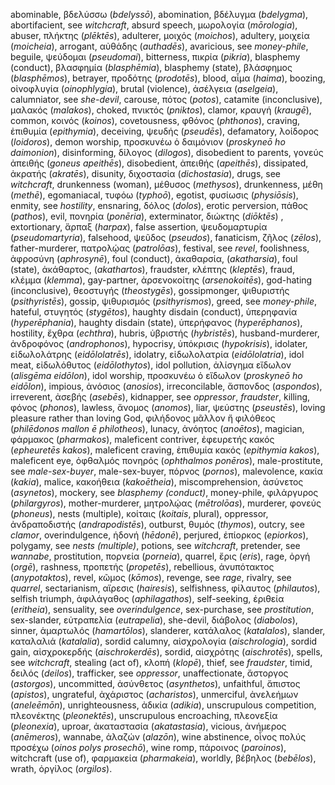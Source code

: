 abominable, βδελύσσω (_bdelyssō_),
abomination, βδέλυγμα (_bdelygma_),
abortifacient, see _witchcraft_,
absurd speech, μωρολογία (_mōrologia_),
abuser, πλήκτης (_plēktēs_),
adulterer, μοιχός (_moichos_),
adultery, μοιχεία (_moicheia_),
arrogant, αὐθάδης (_authadēs_),
avaricious, see _money-phile_,
beguile, ψεύδομαι (_pseudomai_),
bitterness, πικρία (_pikria_),
blasphemy (conduct), βλασφημία (_blasphēmia_),
blasphemy (state), βλάσφημος (_blasphēmos_),
betrayer, προδότης (_prodotēs_),
blood, αἷμα (_haima_),
boozing, οἰνοφλυγία (_oinophlygia_),
brutal (violence), ἀσέλγεια (_aselgeia_),
calumniator, see _she-devil_,
carouse, πότος (_potos_),
catamite (inconclusive), μαλακός (_malakos_),
choked, πνικτός (_pniktos_),
clamor, κραυγή (_kraugē_),
common, κοινός (_koinos_),
covetousness, φθόνος (_phthonos_),
craving, ἐπιθυμία (_epithymia_),
deceiving, ψευδής (_pseudēs_),
defamatory, λοίδορος (_loidoros_),
demon worship, προσκυνέω ὁ δαιμόνιον (_proskyneō ho daimonion_),
disinforming, δίλογος (_dilogos_),
disobedient to parents, γονεύς ἀπειθής (_goneus apeithēs_),
disobedient, ἀπειθής (_apeithēs_),
dissipated, ἀκρατής (_akratēs_),
disunity, διχοστασία (_dichostasia_),
drugs, see _witchcraft_,
drunkenness (woman), μέθυσος (_methysos_),
drunkenness, μέθη (_methē_),
egomaniacal, τυφόω (_typhoō_),
egotist, φυσίωσις (_physiōsis_),
enmity, see _hostility_,
ensnaring, δόλος (_dolos_),
erotic perversion, πάθος (_pathos_),
evil, πονηρία (_ponēria_),
exterminator, διώκτης (_diōktēs_) ,
extortionary, ἅρπαξ (_harpax_),
false assertion, ψευδομαρτυρία (_pseudomartyria_),
falsehood, ψεῦδος (_pseudos_),
fanaticism, ζῆλος (_zēlos_),
father-murderer, πατρολῴας (_patrolōas_),
festival, see _revel_,
foolishness, ἀφροσύνη (_aphrosynē_),
foul (conduct), ἀκαθαρσία, (_akatharsia_),
foul (state), ἀκάθαρτος, (_akathartos_),
fraudster, κλέπτης (_kleptēs_),
fraud, κλέμμα (_klemma_),
gay-partner, ἀρσενοκοίτης (_arsenokoitēs_),
god-hating (inconclusive), θεοστυγής (_theostygēs_),
gossipmonger, ψιθυριστής (_psithyristēs_),
gossip, ψιθυρισμός (_psithyrismos_),
greed, see _money-phile_,
hateful, στυγητός (_stygētos_),
haughty disdain (conduct), ὑπερηφανία (_hyperēphania_),
haughty disdain (state), ὑπερήφανος (_hyperēphanos_),
hostility, ἔχθρα (_echthra_),
hubris, ὑβριστής (_hybristēs_),
husband-murderer, ἀνδροφόνος (_androphonos_),
hypocrisy, ὑπόκρισις (_hypokrisis_),
idolater, εἰδωλολάτρης (_eidōlolatrēs_),
idolatry, εἰδωλολατρία (_eidōlolatria_),
idol meat, εἰδωλόθυτος (_eidōlothytos_),
idol pollution, ἀλίσγημα εἴδωλον (_alisgēma eidōlon_),
idol worship, προσκυνέω ὁ εἴδωλον (_proskyneō ho eidōlon_),
impious, ἀνόσιος (_anosios_),
irreconcilable, ἄσπονδος (_aspondos_),
irreverent, ἀσεβής (_asebēs_),
kidnapper, see _oppressor_, _fraudster_,
killing, φόνος (_phonos_),
lawless, ἄνομος (_anomos_),
liar, ψεύστης (_pseustēs_),
loving pleasure rather than loving God, φιλήδονος μᾶλλον ἤ φιλόθεος (_philēdonos mallon ē philotheos_),
lunacy, ἀνόητος (_anoētos_),
magician, φάρμακος (_pharmakos_),
maleficent contriver, ἐφευρετής κακός (_epheuretēs kakos_),
maleficent craving, ἐπιθυμία κακός (_epithymia kakos_),
maleficent eye, ὀφθαλμός πονηρός (_ophthalmos ponēros_),
male-prostitute, see _male-sex-buyer_,
male-sex-buyer, πόρνος (_pornos_),
malevolence, κακία (_kakia_),
malice, κακοήθεια (_kakoētheia_),
miscomprehension, ἀσύνετος (_asynetos_),
mockery, see _blasphemy (conduct)_,
money-phile, φιλάργυρος (_philargyros_),
mother-murderer, μητρολῴας (_mētrolōas_),
murderer, φονεύς (_phoneus_),
nests (multiple), κοίταις (_koitais_, plural),
oppressor, ἀνδραποδιστής (_andrapodistēs_),
outburst, θυμός (_thymos_),
outcry, see _clamor_,
overindulgence, ἡδονή (_hēdonē_),
perjured, ἐπίορκος (_epiorkos_),
polygamy, see _nests (multiple)_,
potions, see _witchcraft_,
pretender, see _wannabe_,
prostitution, πορνεία (_porneia_),
quarrel, ἔρις (_eris_),
rage, ὀργή (_orgē_),
rashness, προπετής (_propetēs_),
rebellious, ἀνυπότακτος (_anypotaktos_),
revel, κῶμος (_kōmos_),
revenge, see _rage_,
rivalry, see _quarrel_,
sectarianism, αἵρεσις (_hairesis_),
selfishness, φίλαυτος (_philautos_),
selfish triumph, ἀφιλάγαθος (_aphilagathos_),
self-seeking, ἐριθεία (_eritheia_),
sensuality, see _overindulgence_,
sex-purchase, see _prostitution_,
sex-slander, εὐτραπελία (_eutrapelia_),
she-devil, διάβολος (_diabolos_),
sinner, ἁμαρτωλός (_hamartōlos_),
slanderer, κατάλαλος (_katalalos_),
slander, καταλαλιά (_katalalia_),
sordid calumny, αἰσχρολογία (_aischrologia_),
sordid gain, αἰσχροκερδής (_aischrokerdēs_),
sordid, αἰσχρότης (_aischrotēs_),
spells, see _witchcraft_,
stealing (act of), κλοπή (_klopē_),
thief, see _fraudster_,
timid, δειλός (_deilos_),
trafficker, see _oppressor_,
unaffectionate, ἄστοργος (_astorgos_),
uncommitted, ἀσύνθετος (_asynthetos_),
unfaithful, ἄπιστος (_apistos_),
ungrateful, ἀχάριστος (_acharistos_),
unmerciful, ἀνελεήμων (_aneleēmōn_),
unrighteousness, ἀδικία (_adikia_),
unscrupulous competition, πλεονέκτης (_pleonektēs_),
unscrupulous encroaching, πλεονεξία (_pleonexia_),
uproar, ἀκαταστασία (_akatastasia_),
vicious, ἀνήμερος (_anēmeros_),
wannabe, ἀλαζών (_alazōn_),
wine abstinence, οἶνος πολύς προσέχω (_oinos polys prosechō_),
wine romp, πάροινος (_paroinos_),
witchcraft (use of), φαρμακεία (_pharmakeia_),
worldly, βέβηλος (_bebēlos_),
wrath, ὀργίλος (_orgilos_).
